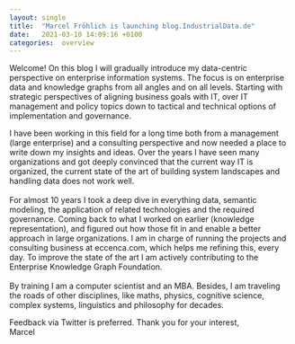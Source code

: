 ```yaml
---
layout: single
title:  "Marcel Fröhlich is launching blog.IndustrialData.de"
date:   2021-03-10 14:09:16 +0100
categories:  overview
---
```


Welcome!
On this blog I will gradually introduce my data-centric perspective on enterprise information systems.
The focus is on enterprise data and knowledge graphs from all angles and on all levels.
Starting with strategic perspectives of aligning business goals with IT, over IT management and policy topics down to tactical and technical options of implementation and governance.

I have been working in this field for a long time both from a management (large enterprise) and a consulting perspective and now needed a place to write down my insights and ideas.
Over the years I have seen many organizations and got deeply convinced that the current way IT is organized,
the current state of the art of building system landscapes and handling data does not work well.<br/>
<br/>For almost 10 years I took a deep dive in everything data, semantic modeling, the application of related technologies and the required governance. Coming back to what I worked on earlier (knowledge representation), and figured out how those fit in and enable a better approach in large organizations. I am in charge of running the projects and consulting business at eccenca.com, which helps me refining this, every day. To improve the state of the art I am actively contributing to the Enterprise Knowledge Graph Foundation.<br/>
<br/>By training I am a computer scientist and an MBA. Besides, I am traveling the roads of other disciplines, like maths, physics, cognitive science, complex systems, linguistics and philosophy for decades.

Feedback via Twitter is preferred. Thank you for your interest, <br/>
Marcel
